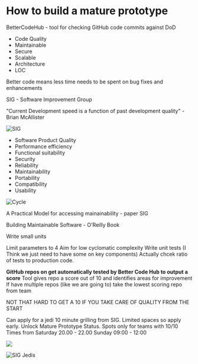 
# How to build a mature prototype

BetterCodeHub - tool for checking GitHub code commits against DoD
* Code Quality
* Maintainable
* Secure
* Scalable
* Architecture 
* LOC

Better code means less time needs to be spent on bug fixes and enhancements

SIG - Software Improvement Group

"Current Development speed is a function of past development quality" - Brian McAllister

![SIG](https://i.imgur.com/Ak3OX1j.jpg)


* Software Product Quality
* Performance efficiency
* Functional suitability
* Security
* Reliability
* Maintainability
* Portability
* Compatibility
* Usability

![Cycle](https://i.imgur.com/8FgLpZq.jpg)


 A Practical Model for accessing mainainability - paper SIG

Building Maintainable Software - O'Reilly Book

Write small units

Limit parameters to 4
Aim for low cyclomatic complexity
Write unit tests (I Think we just need to have some on key components) Actually chcek ratio of tests to production code. 


**GitHub repos on get automatically tested by Better Code Hub to output a score**
Tool gives repo a score out of 10 and identifies areas for improvement
If have multiple repos (like we are going to) take the lowest scoring repo from team


NOT THAT HARD TO GET A 10 IF YOU TAKE CARE OF QUALITY FROM THE START

Can apply for a jedi 10 minute grilling from SIG. Limited spaces so apply early. Unlock Mature Prototype Status.
Spots only for teams with 10/10
Times from 
Saturday 20.00 - 22.00
Sunday 09:00 - 12:00

![](https://i.imgur.com/HwjWd8S.jpg)


![SIG Jedis](https://i.imgur.com/CLkDMXU.jpg)






